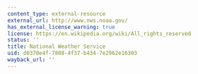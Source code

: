 ```yaml
---
content_type: external-resource
external_url: http://www.nws.noaa.gov/
has_external_license_warning: true
license: https://en.wikipedia.org/wiki/All_rights_reserved
status: ''
title: National Weather Service
uid: d0370e4f-7808-4f37-b434-7e2962e16303
wayback_url: ''
---
```

